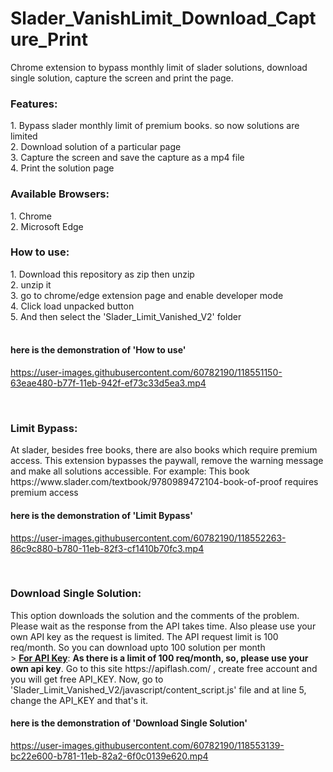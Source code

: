 # Slader_VanishLimit_Download_Capture_Print
 
Chrome extension to bypass monthly limit of slader solutions, download single solution, capture the screen and print the page.<br />

<h3>Features:</h3>
    1. Bypass slader monthly limit of premium books. so now solutions are limited<br />
    2. Download solution of a particular page<br />
    3. Capture the screen and save the capture as a mp4 file<br />
    4. Print the solution page<br />

<h3>Available Browsers: </h3>
    1. Chrome<br />
    2. Microsoft Edge<br />
    
<h3> How to use: </h3>
    1. Download this repository as zip then unzip<br />
    2. unzip it<br />
    3. go to chrome/edge extension page and enable developer mode<br />
    4. Click load unpacked button<br />
    5. And then select the 'Slader_Limit_Vanished_V2' folder<br /><br />
    
<h4>here is the demonstration of 'How to use'</h4>

https://user-images.githubusercontent.com/60782190/118551150-63eae480-b77f-11eb-942f-ef73c33d5ea3.mp4

<br/>
<h3> Limit Bypass: </h3>
    At slader, besides free books, there are also books which require premium access. This extension bypasses the paywall, remove the warning message and make all solutions accessible. For example: This book https://www.slader.com/textbook/9780989472104-book-of-proof requires premium access <br />
    
<h4>here is the demonstration of 'Limit Bypass'</h4>

https://user-images.githubusercontent.com/60782190/118552263-86c9c880-b780-11eb-82f3-cf1410b70fc3.mp4

<br />
<h3> Download Single Solution: </h3>
    This option downloads the solution and the comments of the problem. Please wait as the response from the API takes time. Also please use your own API key as the request is limited. The API request limit is 100 req/month. So you can download upto 100 solution per month <br />
    > <b><u>For API Key</u></b>: <b>As there is a limit of 100 req/month, so, please use your own api key</b>. Go to this site https://apiflash.com/ , create free account and you will get free API_KEY. Now, go to 'Slader_Limit_Vanished_V2/javascript/content_script.js' file and at line 5, change the API_KEY and that's it. <br />
    
<h4>here is the demonstration of 'Download Single Solution'</h4>

https://user-images.githubusercontent.com/60782190/118553139-bc22e600-b781-11eb-82a2-6f0c0139e620.mp4




